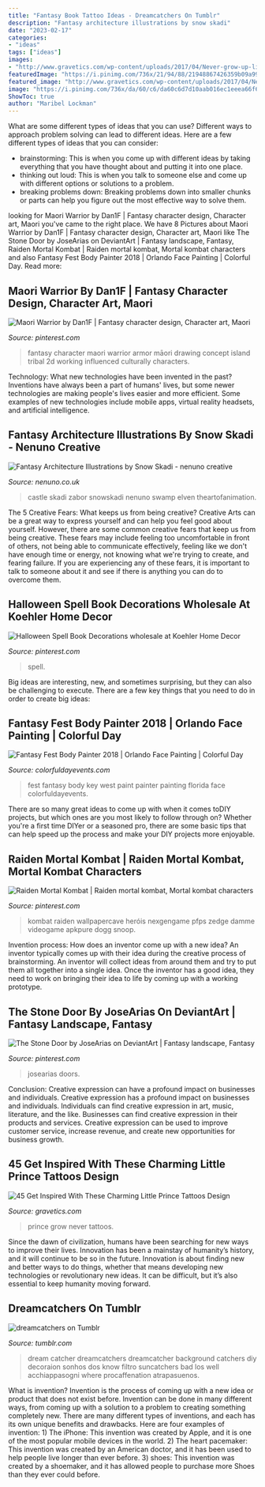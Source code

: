 ```yaml
---
title: "Fantasy Book Tattoo Ideas - Dreamcatchers On Tumblr"
description: "Fantasy architecture illustrations by snow skadi"
date: "2023-02-17"
categories:
- "ideas"
tags: ["ideas"]
images:
- "http://www.gravetics.com/wp-content/uploads/2017/04/Never-grow-up-littleprincetattoo.jpg"
featuredImage: "https://i.pinimg.com/736x/21/94/88/21948867426359b09a99dc17b6d5f41e--book-my-trip-sci-fi-fantasy.jpg"
featured_image: "http://www.gravetics.com/wp-content/uploads/2017/04/Never-grow-up-littleprincetattoo.jpg"
image: "https://i.pinimg.com/736x/da/60/c6/da60c6d7d10aab016ec1eeea66f64303.jpg"
ShowToc: true
author: "Maribel Lockman"
---
```



What are some different types of ideas that you can use?
Different ways to approach problem solving can lead to different ideas. Here are a few different types of ideas that you can consider: 
- brainstorming: This is when you come up with different ideas by taking everything that you have thought about and putting it into one place. 
- thinking out loud: This is when you talk to someone else and come up with different options or solutions to a problem. 
- breaking problems down: Breaking problems down into smaller chunks or parts can help you figure out the most effective way to solve them.

	

		
looking for Maori Warrior by Dan1F | Fantasy character design, Character art, Maori you've came to the right place. We have 8 Pictures about Maori Warrior by Dan1F | Fantasy character design, Character art, Maori like The Stone Door by JoseArias on DeviantArt | Fantasy landscape, Fantasy, Raiden Mortal Kombat | Raiden mortal kombat, Mortal kombat characters and also Fantasy Fest Body Painter 2018 | Orlando Face Painting | Colorful Day. Read more:
		
    
## Maori Warrior By Dan1F | Fantasy Character Design, Character Art, Maori

<img loading=lazy src="https://i.pinimg.com/736x/92/7a/c6/927ac6766fc986363b87c1359e12a776.jpg" onerror="this.onerror=null;this.src='https://tse2.mm.bing.net/th?id=OIP.viELNDSh9hMgv1ogdIVtLgHaJ5&amp;pid=15.1';" alt="Maori Warrior by Dan1F | Fantasy character design, Character art, Maori">

_Source: pinterest.com_

>fantasy character maori warrior armor māori drawing concept island tribal 2d working influenced culturally characters. 

	

Technology: What new technologies have been invented in the past?
Inventions have always been a part of humans' lives, but some newer technologies are making people's lives easier and more efficient. Some examples of new technologies include mobile apps, virtual reality headsets, and artificial intelligence.

    
## Fantasy Architecture Illustrations By Snow Skadi - Nenuno Creative

<img loading=lazy src="https://nenuno.co.uk/wp-content/uploads/2011/10/zabor600_687.jpg" onerror="this.onerror=null;this.src='https://tse1.mm.bing.net/th?id=OIP.i1nN3-Dc06yqFo-ko65upAHaIe&amp;pid=15.1';" alt="Fantasy Architecture Illustrations by Snow Skadi - nenuno creative">

_Source: nenuno.co.uk_

>castle skadi zabor snowskadi nenuno swamp elven theartofanimation. 

	

The 5 Creative Fears: What keeps us from being creative?
Creative Arts can be a great way to express yourself and can help you feel good about yourself. However, there are some common creative fears that keep us from being creative. These fears may include feeling too uncomfortable in front of others, not being able to communicate effectively, feeling like we don't have enough time or energy, not knowing what we're trying to create, and fearing failure. If you are experiencing any of these fears, it is important to talk to someone about it and see if there is anything you can do to overcome them.

    
## Halloween Spell Book Decorations Wholesale At Koehler Home Decor

<img loading=lazy src="https://i.pinimg.com/736x/da/60/c6/da60c6d7d10aab016ec1eeea66f64303.jpg" onerror="this.onerror=null;this.src='https://tse4.mm.bing.net/th?id=OIP.sIdEaMxVooWpmTQEeqm_mgHaJ8&amp;pid=15.1';" alt="Halloween Spell Book Decorations wholesale at Koehler Home Decor">

_Source: pinterest.com_

>spell. 

	

Big ideas are interesting, new, and sometimes surprising, but they can also be challenging to execute. There are a few key things that you need to do in order to create big ideas:

    
## Fantasy Fest Body Painter 2018 | Orlando Face Painting | Colorful Day

<img loading=lazy src="https://colorfuldayevents.com/wp-content/florida-face-painter/fantasy-fest/dynamic/fantasy-fest-body-paint-ideas-2016.jpg-nggid03402-ngg0dyn-210x350x100-00f0w010c011r110f110r010t010.jpg" onerror="this.onerror=null;this.src='https://tse1.mm.bing.net/th?id=OIP.9HdUjaD7v_KEZP5iHeU4kwAAAA&amp;pid=15.1';" alt="Fantasy Fest Body Painter 2018 | Orlando Face Painting | Colorful Day">

_Source: colorfuldayevents.com_

>fest fantasy body key west paint painter painting florida face colorfuldayevents. 

	

There are so many great ideas to come up with when it comes toDIY projects, but which ones are you most likely to follow through on? Whether you're a first time DIYer or a seasoned pro, there are some basic tips that can help speed up the process and make your DIY projects more enjoyable.

    
## Raiden Mortal Kombat | Raiden Mortal Kombat, Mortal Kombat Characters

<img loading=lazy src="https://i.pinimg.com/736x/e3/7d/c7/e37dc7bacfa4da405f10630c9b2b01ee.jpg" onerror="this.onerror=null;this.src='https://tse3.mm.bing.net/th?id=OIP.fjxQ6frt67g9LlABR7gcnQHaQB&amp;pid=15.1';" alt="Raiden Mortal Kombat | Raiden mortal kombat, Mortal kombat characters">

_Source: pinterest.com_

>kombat raiden wallpapercave heróis nexgengame pfps zedge damme videogame apkpure dogg snoop. 

	

Invention process: How does an inventor come up with a new idea?
An inventor typically comes up with their idea during the creative process of brainstorming. An inventor will collect ideas from around them and try to put them all together into a single idea. Once the inventor has a good idea, they need to work on bringing their idea to life by coming up with a working prototype.

    
## The Stone Door By JoseArias On DeviantArt | Fantasy Landscape, Fantasy

<img loading=lazy src="https://i.pinimg.com/736x/21/94/88/21948867426359b09a99dc17b6d5f41e--book-my-trip-sci-fi-fantasy.jpg" onerror="this.onerror=null;this.src='https://tse4.mm.bing.net/th?id=OIP.oD9_GkmO-iiY1buIwYIU5AHaNe&amp;pid=15.1';" alt="The Stone Door by JoseArias on DeviantArt | Fantasy landscape, Fantasy">

_Source: pinterest.com_

>josearias doors. 

	

Conclusion: Creative expression can have a profound impact on businesses and individuals.
Creative expression has a profound impact on businesses and individuals. Individuals can find creative expression in art, music, literature, and the like. Businesses can find creative expression in their products and services. Creative expression can be used to improve customer service, increase revenue, and create new opportunities for business growth.

    
## 45 Get Inspired With These Charming Little Prince Tattoos Design

<img loading=lazy src="http://www.gravetics.com/wp-content/uploads/2017/04/Never-grow-up-littleprincetattoo.jpg" onerror="this.onerror=null;this.src='https://tse3.mm.bing.net/th?id=OIP.gp5HtLbn7VXWpfmxsetTPAHaHa&amp;pid=15.1';" alt="45 Get Inspired With These Charming Little Prince Tattoos Design">

_Source: gravetics.com_

>prince grow never tattoos. 

	

Since the dawn of civilization, humans have been searching for new ways to improve their lives. Innovation has been a mainstay of humanity’s history, and it will continue to be so in the future. Innovation is about finding new and better ways to do things, whether that means developing new technologies or revolutionary new ideas. It can be difficult, but it’s also essential to keep humanity moving forward.

    
## Dreamcatchers On Tumblr

<img loading=lazy src="https://68.media.tumblr.com/b859739f8c968242570d212d29bbeea7/tumblr_ngjanqTRWW1rcf4rko1_500.jpg" onerror="this.onerror=null;this.src='https://tse3.mm.bing.net/th?id=OIP.mZBn9TXK6uA31R5g6H5t_wAAAA&amp;pid=15.1';" alt="dreamcatchers on Tumblr">

_Source: tumblr.com_

>dream catcher dreamcatchers dreamcatcher background catchers diy decoraion sonhos dos know filtro suncatchers bad los well acchiappasogni where procaffenation atrapasuenos. 

	

What is invention?
Invention is the process of coming up with a new idea or product that does not exist before. Invention can be done in many different ways, from coming up with a solution to a problem to creating something completely new. There are many different types of inventions, and each has its own unique benefits and drawbacks. Here are four examples of invention: 1) The iPhone: This invention was created by Apple, and it is one of the most popular mobile devices in the world. 2) The heart pacemaker: This invention was created by an American doctor, and it has been used to help people live longer than ever before. 3) shoes: This invention was created by a shoemaker, and it has allowed people to purchase more Shoes than they ever could before.

